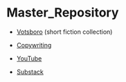 # Master_Repository

- [Votsboro](https://github.com/MattTheBobcat/VOTSBORO/blob/master/README.md) (short fiction collection)

- [Copywriting](https://github.com/MattTheBobcat/Copywriting/blob/52ef6ec49f1972742d40d503aa3c118b3b065674/MWaters_copywriting_portfolio.pdf) 

- [YouTube](https://www.youtube.com/channel/UC_s-VK6XwokSy5d3wrHNXOQ)

- [Substack](https://substack.com/@mattthebobcat)
